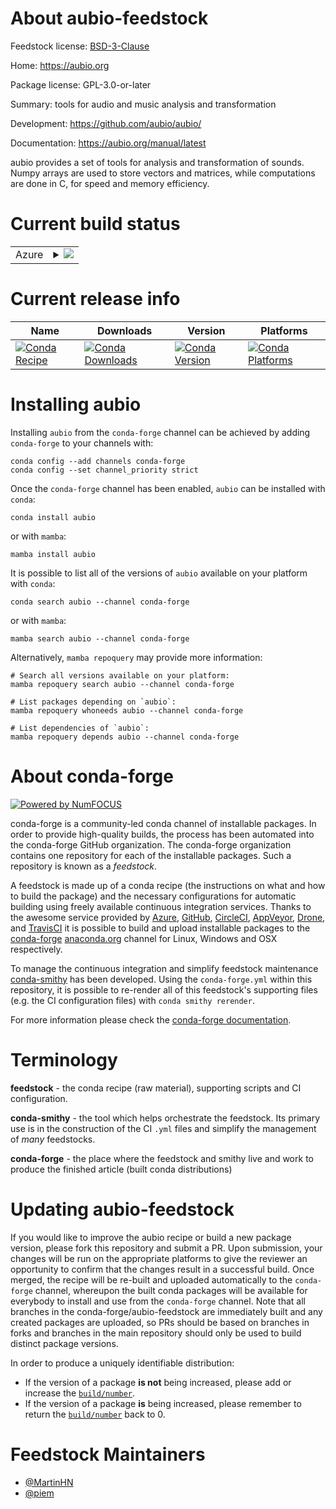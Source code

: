 About aubio-feedstock
=====================

Feedstock license: [BSD-3-Clause](https://github.com/conda-forge/aubio-feedstock/blob/main/LICENSE.txt)

Home: https://aubio.org

Package license: GPL-3.0-or-later

Summary: tools for audio and music analysis and transformation

Development: https://github.com/aubio/aubio/

Documentation: https://aubio.org/manual/latest

aubio provides a set of tools for analysis and transformation of sounds.
Numpy arrays are used to store vectors and matrices, while computations
are done in C, for speed and memory efficiency.


Current build status
====================


<table>
    
  <tr>
    <td>Azure</td>
    <td>
      <details>
        <summary>
          <a href="https://dev.azure.com/conda-forge/feedstock-builds/_build/latest?definitionId=2747&branchName=main">
            <img src="https://dev.azure.com/conda-forge/feedstock-builds/_apis/build/status/aubio-feedstock?branchName=main">
          </a>
        </summary>
        <table>
          <thead><tr><th>Variant</th><th>Status</th></tr></thead>
          <tbody><tr>
              <td>linux_64_ffmpeg6numpy1.22python3.10.____cpython</td>
              <td>
                <a href="https://dev.azure.com/conda-forge/feedstock-builds/_build/latest?definitionId=2747&branchName=main">
                  <img src="https://dev.azure.com/conda-forge/feedstock-builds/_apis/build/status/aubio-feedstock?branchName=main&jobName=linux&configuration=linux%20linux_64_ffmpeg6numpy1.22python3.10.____cpython" alt="variant">
                </a>
              </td>
            </tr><tr>
              <td>linux_64_ffmpeg6numpy1.22python3.8.____cpython</td>
              <td>
                <a href="https://dev.azure.com/conda-forge/feedstock-builds/_build/latest?definitionId=2747&branchName=main">
                  <img src="https://dev.azure.com/conda-forge/feedstock-builds/_apis/build/status/aubio-feedstock?branchName=main&jobName=linux&configuration=linux%20linux_64_ffmpeg6numpy1.22python3.8.____cpython" alt="variant">
                </a>
              </td>
            </tr><tr>
              <td>linux_64_ffmpeg6numpy1.22python3.9.____cpython</td>
              <td>
                <a href="https://dev.azure.com/conda-forge/feedstock-builds/_build/latest?definitionId=2747&branchName=main">
                  <img src="https://dev.azure.com/conda-forge/feedstock-builds/_apis/build/status/aubio-feedstock?branchName=main&jobName=linux&configuration=linux%20linux_64_ffmpeg6numpy1.22python3.9.____cpython" alt="variant">
                </a>
              </td>
            </tr><tr>
              <td>linux_64_ffmpeg6numpy1.23python3.11.____cpython</td>
              <td>
                <a href="https://dev.azure.com/conda-forge/feedstock-builds/_build/latest?definitionId=2747&branchName=main">
                  <img src="https://dev.azure.com/conda-forge/feedstock-builds/_apis/build/status/aubio-feedstock?branchName=main&jobName=linux&configuration=linux%20linux_64_ffmpeg6numpy1.23python3.11.____cpython" alt="variant">
                </a>
              </td>
            </tr><tr>
              <td>linux_64_ffmpeg7numpy1.22python3.10.____cpython</td>
              <td>
                <a href="https://dev.azure.com/conda-forge/feedstock-builds/_build/latest?definitionId=2747&branchName=main">
                  <img src="https://dev.azure.com/conda-forge/feedstock-builds/_apis/build/status/aubio-feedstock?branchName=main&jobName=linux&configuration=linux%20linux_64_ffmpeg7numpy1.22python3.10.____cpython" alt="variant">
                </a>
              </td>
            </tr><tr>
              <td>linux_64_ffmpeg7numpy1.22python3.8.____cpython</td>
              <td>
                <a href="https://dev.azure.com/conda-forge/feedstock-builds/_build/latest?definitionId=2747&branchName=main">
                  <img src="https://dev.azure.com/conda-forge/feedstock-builds/_apis/build/status/aubio-feedstock?branchName=main&jobName=linux&configuration=linux%20linux_64_ffmpeg7numpy1.22python3.8.____cpython" alt="variant">
                </a>
              </td>
            </tr><tr>
              <td>linux_64_ffmpeg7numpy1.22python3.9.____cpython</td>
              <td>
                <a href="https://dev.azure.com/conda-forge/feedstock-builds/_build/latest?definitionId=2747&branchName=main">
                  <img src="https://dev.azure.com/conda-forge/feedstock-builds/_apis/build/status/aubio-feedstock?branchName=main&jobName=linux&configuration=linux%20linux_64_ffmpeg7numpy1.22python3.9.____cpython" alt="variant">
                </a>
              </td>
            </tr><tr>
              <td>linux_64_ffmpeg7numpy1.23python3.11.____cpython</td>
              <td>
                <a href="https://dev.azure.com/conda-forge/feedstock-builds/_build/latest?definitionId=2747&branchName=main">
                  <img src="https://dev.azure.com/conda-forge/feedstock-builds/_apis/build/status/aubio-feedstock?branchName=main&jobName=linux&configuration=linux%20linux_64_ffmpeg7numpy1.23python3.11.____cpython" alt="variant">
                </a>
              </td>
            </tr><tr>
              <td>osx_64_ffmpeg6numpy1.22python3.10.____cpython</td>
              <td>
                <a href="https://dev.azure.com/conda-forge/feedstock-builds/_build/latest?definitionId=2747&branchName=main">
                  <img src="https://dev.azure.com/conda-forge/feedstock-builds/_apis/build/status/aubio-feedstock?branchName=main&jobName=osx&configuration=osx%20osx_64_ffmpeg6numpy1.22python3.10.____cpython" alt="variant">
                </a>
              </td>
            </tr><tr>
              <td>osx_64_ffmpeg6numpy1.22python3.8.____cpython</td>
              <td>
                <a href="https://dev.azure.com/conda-forge/feedstock-builds/_build/latest?definitionId=2747&branchName=main">
                  <img src="https://dev.azure.com/conda-forge/feedstock-builds/_apis/build/status/aubio-feedstock?branchName=main&jobName=osx&configuration=osx%20osx_64_ffmpeg6numpy1.22python3.8.____cpython" alt="variant">
                </a>
              </td>
            </tr><tr>
              <td>osx_64_ffmpeg6numpy1.22python3.9.____cpython</td>
              <td>
                <a href="https://dev.azure.com/conda-forge/feedstock-builds/_build/latest?definitionId=2747&branchName=main">
                  <img src="https://dev.azure.com/conda-forge/feedstock-builds/_apis/build/status/aubio-feedstock?branchName=main&jobName=osx&configuration=osx%20osx_64_ffmpeg6numpy1.22python3.9.____cpython" alt="variant">
                </a>
              </td>
            </tr><tr>
              <td>osx_64_ffmpeg6numpy1.23python3.11.____cpython</td>
              <td>
                <a href="https://dev.azure.com/conda-forge/feedstock-builds/_build/latest?definitionId=2747&branchName=main">
                  <img src="https://dev.azure.com/conda-forge/feedstock-builds/_apis/build/status/aubio-feedstock?branchName=main&jobName=osx&configuration=osx%20osx_64_ffmpeg6numpy1.23python3.11.____cpython" alt="variant">
                </a>
              </td>
            </tr><tr>
              <td>osx_64_ffmpeg7numpy1.22python3.10.____cpython</td>
              <td>
                <a href="https://dev.azure.com/conda-forge/feedstock-builds/_build/latest?definitionId=2747&branchName=main">
                  <img src="https://dev.azure.com/conda-forge/feedstock-builds/_apis/build/status/aubio-feedstock?branchName=main&jobName=osx&configuration=osx%20osx_64_ffmpeg7numpy1.22python3.10.____cpython" alt="variant">
                </a>
              </td>
            </tr><tr>
              <td>osx_64_ffmpeg7numpy1.22python3.8.____cpython</td>
              <td>
                <a href="https://dev.azure.com/conda-forge/feedstock-builds/_build/latest?definitionId=2747&branchName=main">
                  <img src="https://dev.azure.com/conda-forge/feedstock-builds/_apis/build/status/aubio-feedstock?branchName=main&jobName=osx&configuration=osx%20osx_64_ffmpeg7numpy1.22python3.8.____cpython" alt="variant">
                </a>
              </td>
            </tr><tr>
              <td>osx_64_ffmpeg7numpy1.22python3.9.____cpython</td>
              <td>
                <a href="https://dev.azure.com/conda-forge/feedstock-builds/_build/latest?definitionId=2747&branchName=main">
                  <img src="https://dev.azure.com/conda-forge/feedstock-builds/_apis/build/status/aubio-feedstock?branchName=main&jobName=osx&configuration=osx%20osx_64_ffmpeg7numpy1.22python3.9.____cpython" alt="variant">
                </a>
              </td>
            </tr><tr>
              <td>osx_64_ffmpeg7numpy1.23python3.11.____cpython</td>
              <td>
                <a href="https://dev.azure.com/conda-forge/feedstock-builds/_build/latest?definitionId=2747&branchName=main">
                  <img src="https://dev.azure.com/conda-forge/feedstock-builds/_apis/build/status/aubio-feedstock?branchName=main&jobName=osx&configuration=osx%20osx_64_ffmpeg7numpy1.23python3.11.____cpython" alt="variant">
                </a>
              </td>
            </tr><tr>
              <td>win_64_ffmpeg6numpy1.22python3.10.____cpython</td>
              <td>
                <a href="https://dev.azure.com/conda-forge/feedstock-builds/_build/latest?definitionId=2747&branchName=main">
                  <img src="https://dev.azure.com/conda-forge/feedstock-builds/_apis/build/status/aubio-feedstock?branchName=main&jobName=win&configuration=win%20win_64_ffmpeg6numpy1.22python3.10.____cpython" alt="variant">
                </a>
              </td>
            </tr><tr>
              <td>win_64_ffmpeg6numpy1.22python3.8.____cpython</td>
              <td>
                <a href="https://dev.azure.com/conda-forge/feedstock-builds/_build/latest?definitionId=2747&branchName=main">
                  <img src="https://dev.azure.com/conda-forge/feedstock-builds/_apis/build/status/aubio-feedstock?branchName=main&jobName=win&configuration=win%20win_64_ffmpeg6numpy1.22python3.8.____cpython" alt="variant">
                </a>
              </td>
            </tr><tr>
              <td>win_64_ffmpeg6numpy1.22python3.9.____cpython</td>
              <td>
                <a href="https://dev.azure.com/conda-forge/feedstock-builds/_build/latest?definitionId=2747&branchName=main">
                  <img src="https://dev.azure.com/conda-forge/feedstock-builds/_apis/build/status/aubio-feedstock?branchName=main&jobName=win&configuration=win%20win_64_ffmpeg6numpy1.22python3.9.____cpython" alt="variant">
                </a>
              </td>
            </tr><tr>
              <td>win_64_ffmpeg6numpy1.23python3.11.____cpython</td>
              <td>
                <a href="https://dev.azure.com/conda-forge/feedstock-builds/_build/latest?definitionId=2747&branchName=main">
                  <img src="https://dev.azure.com/conda-forge/feedstock-builds/_apis/build/status/aubio-feedstock?branchName=main&jobName=win&configuration=win%20win_64_ffmpeg6numpy1.23python3.11.____cpython" alt="variant">
                </a>
              </td>
            </tr><tr>
              <td>win_64_ffmpeg7numpy1.22python3.10.____cpython</td>
              <td>
                <a href="https://dev.azure.com/conda-forge/feedstock-builds/_build/latest?definitionId=2747&branchName=main">
                  <img src="https://dev.azure.com/conda-forge/feedstock-builds/_apis/build/status/aubio-feedstock?branchName=main&jobName=win&configuration=win%20win_64_ffmpeg7numpy1.22python3.10.____cpython" alt="variant">
                </a>
              </td>
            </tr><tr>
              <td>win_64_ffmpeg7numpy1.22python3.8.____cpython</td>
              <td>
                <a href="https://dev.azure.com/conda-forge/feedstock-builds/_build/latest?definitionId=2747&branchName=main">
                  <img src="https://dev.azure.com/conda-forge/feedstock-builds/_apis/build/status/aubio-feedstock?branchName=main&jobName=win&configuration=win%20win_64_ffmpeg7numpy1.22python3.8.____cpython" alt="variant">
                </a>
              </td>
            </tr><tr>
              <td>win_64_ffmpeg7numpy1.22python3.9.____cpython</td>
              <td>
                <a href="https://dev.azure.com/conda-forge/feedstock-builds/_build/latest?definitionId=2747&branchName=main">
                  <img src="https://dev.azure.com/conda-forge/feedstock-builds/_apis/build/status/aubio-feedstock?branchName=main&jobName=win&configuration=win%20win_64_ffmpeg7numpy1.22python3.9.____cpython" alt="variant">
                </a>
              </td>
            </tr><tr>
              <td>win_64_ffmpeg7numpy1.23python3.11.____cpython</td>
              <td>
                <a href="https://dev.azure.com/conda-forge/feedstock-builds/_build/latest?definitionId=2747&branchName=main">
                  <img src="https://dev.azure.com/conda-forge/feedstock-builds/_apis/build/status/aubio-feedstock?branchName=main&jobName=win&configuration=win%20win_64_ffmpeg7numpy1.23python3.11.____cpython" alt="variant">
                </a>
              </td>
            </tr>
          </tbody>
        </table>
      </details>
    </td>
  </tr>
</table>

Current release info
====================

| Name | Downloads | Version | Platforms |
| --- | --- | --- | --- |
| [![Conda Recipe](https://img.shields.io/badge/recipe-aubio-green.svg)](https://anaconda.org/conda-forge/aubio) | [![Conda Downloads](https://img.shields.io/conda/dn/conda-forge/aubio.svg)](https://anaconda.org/conda-forge/aubio) | [![Conda Version](https://img.shields.io/conda/vn/conda-forge/aubio.svg)](https://anaconda.org/conda-forge/aubio) | [![Conda Platforms](https://img.shields.io/conda/pn/conda-forge/aubio.svg)](https://anaconda.org/conda-forge/aubio) |

Installing aubio
================

Installing `aubio` from the `conda-forge` channel can be achieved by adding `conda-forge` to your channels with:

```
conda config --add channels conda-forge
conda config --set channel_priority strict
```

Once the `conda-forge` channel has been enabled, `aubio` can be installed with `conda`:

```
conda install aubio
```

or with `mamba`:

```
mamba install aubio
```

It is possible to list all of the versions of `aubio` available on your platform with `conda`:

```
conda search aubio --channel conda-forge
```

or with `mamba`:

```
mamba search aubio --channel conda-forge
```

Alternatively, `mamba repoquery` may provide more information:

```
# Search all versions available on your platform:
mamba repoquery search aubio --channel conda-forge

# List packages depending on `aubio`:
mamba repoquery whoneeds aubio --channel conda-forge

# List dependencies of `aubio`:
mamba repoquery depends aubio --channel conda-forge
```


About conda-forge
=================

[![Powered by
NumFOCUS](https://img.shields.io/badge/powered%20by-NumFOCUS-orange.svg?style=flat&colorA=E1523D&colorB=007D8A)](https://numfocus.org)

conda-forge is a community-led conda channel of installable packages.
In order to provide high-quality builds, the process has been automated into the
conda-forge GitHub organization. The conda-forge organization contains one repository
for each of the installable packages. Such a repository is known as a *feedstock*.

A feedstock is made up of a conda recipe (the instructions on what and how to build
the package) and the necessary configurations for automatic building using freely
available continuous integration services. Thanks to the awesome service provided by
[Azure](https://azure.microsoft.com/en-us/services/devops/), [GitHub](https://github.com/),
[CircleCI](https://circleci.com/), [AppVeyor](https://www.appveyor.com/),
[Drone](https://cloud.drone.io/welcome), and [TravisCI](https://travis-ci.com/)
it is possible to build and upload installable packages to the
[conda-forge](https://anaconda.org/conda-forge) [anaconda.org](https://anaconda.org/)
channel for Linux, Windows and OSX respectively.

To manage the continuous integration and simplify feedstock maintenance
[conda-smithy](https://github.com/conda-forge/conda-smithy) has been developed.
Using the ``conda-forge.yml`` within this repository, it is possible to re-render all of
this feedstock's supporting files (e.g. the CI configuration files) with ``conda smithy rerender``.

For more information please check the [conda-forge documentation](https://conda-forge.org/docs/).

Terminology
===========

**feedstock** - the conda recipe (raw material), supporting scripts and CI configuration.

**conda-smithy** - the tool which helps orchestrate the feedstock.
                   Its primary use is in the construction of the CI ``.yml`` files
                   and simplify the management of *many* feedstocks.

**conda-forge** - the place where the feedstock and smithy live and work to
                  produce the finished article (built conda distributions)


Updating aubio-feedstock
========================

If you would like to improve the aubio recipe or build a new
package version, please fork this repository and submit a PR. Upon submission,
your changes will be run on the appropriate platforms to give the reviewer an
opportunity to confirm that the changes result in a successful build. Once
merged, the recipe will be re-built and uploaded automatically to the
`conda-forge` channel, whereupon the built conda packages will be available for
everybody to install and use from the `conda-forge` channel.
Note that all branches in the conda-forge/aubio-feedstock are
immediately built and any created packages are uploaded, so PRs should be based
on branches in forks and branches in the main repository should only be used to
build distinct package versions.

In order to produce a uniquely identifiable distribution:
 * If the version of a package **is not** being increased, please add or increase
   the [``build/number``](https://docs.conda.io/projects/conda-build/en/latest/resources/define-metadata.html#build-number-and-string).
 * If the version of a package **is** being increased, please remember to return
   the [``build/number``](https://docs.conda.io/projects/conda-build/en/latest/resources/define-metadata.html#build-number-and-string)
   back to 0.

Feedstock Maintainers
=====================

* [@MartinHN](https://github.com/MartinHN/)
* [@piem](https://github.com/piem/)

